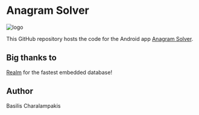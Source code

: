 Anagram Solver
==============

![logo](
https://raw.githubusercontent.com/charbgr/Anagram-Solver/master/app/src/main/res/drawable-xxhdpi/ic_launcher.png "Anagram Solver")

This GitHub repository hosts the code for the Android app [Anagram Solver](https://play.google.com/store/apps/details?id=com.bmpak.anagramsolver).



Big thanks to
-------------
[Realm](http://realm.io/news/realm-for-android/) for the fastest embedded database!

Author
------
Basilis Charalampakis

